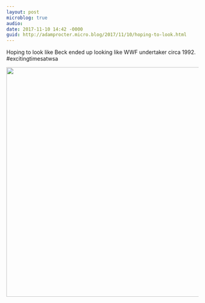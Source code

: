 ```yaml
---
layout: post
microblog: true
audio: 
date: 2017-11-10 14:42 -0000
guid: http://adamprocter.micro.blog/2017/11/10/hoping-to-look.html
---
```

Hoping to look like Beck ended up looking like WWF undertaker circa 1992. #excitingtimesatwsa

<img src="http://discursive.adamprocter.co.uk/uploads/2017/60732913d2.jpg" width="600" height="600" />
